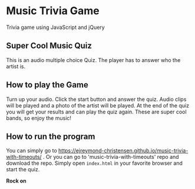 # Music Trivia Game
Trivia game using JavaScript and jQuery

## Super Cool Music Quiz

This is an audio multiple choice Quiz. The player has to answer who the artist is. 

## How to play the Game

Turn up your audio. Click the start button and answer the quiz. Audio clips will be played and a photo of the artist will be played. At the end of the quiz you will get your results and can play the quiz again. These are super cool bands, so enjoy the music!

## How to run the program

You can simply go to https://ejreymond-christensen.github.io/music-trivia-with-timeouts/ . Or you can go to 'music-trivia-with-timeouts' repo and download the repo. Simply open `index.html` in your favorite browser and start the quiz.

**Rock on**

